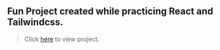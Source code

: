 ## Fun Project created while practicing React and Tailwindcss.

> Click [here](https://dristanta-silwal.github.io/codedamm_projects/) to view project.